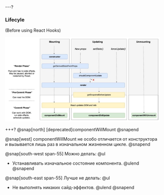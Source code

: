 ---?
### Lifecyle
(Before using React Hooks)

![TIP](template/img/lifecycle.jpg)

+++?
@snap[north]
[deprecated]componentWillMount
@snapend

@snap[west]
componentWillMount не особо отличается от конструктора и вызывается лишь раз в изначальном жизненном цикле.
@snapend

@snap[south-west span-55]
Можно делать: 
@ul[](false)
- Устанавливать изначальное состояние компонента.
@ulend
@snapend

@snap[south-east span-55]
Лучше не делать: 
@ul[](false)
- Не выполнять никаких сайд-эффектов.
@ulend
@snapend
